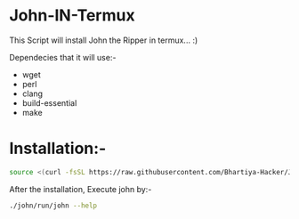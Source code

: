 # John-IN-Termux
This Script will install John the Ripper in termux... :)


Dependecies that it will use:-

* wget
* perl
* clang
* build-essential
* make

# Installation:-

```bash
source <(curl -fsSL https://raw.githubusercontent.com/Bhartiya-Hacker/John-IN-Termux/master/john.sh)
```
After the installation, Execute john by:- 

```bash
./john/run/john --help
```
